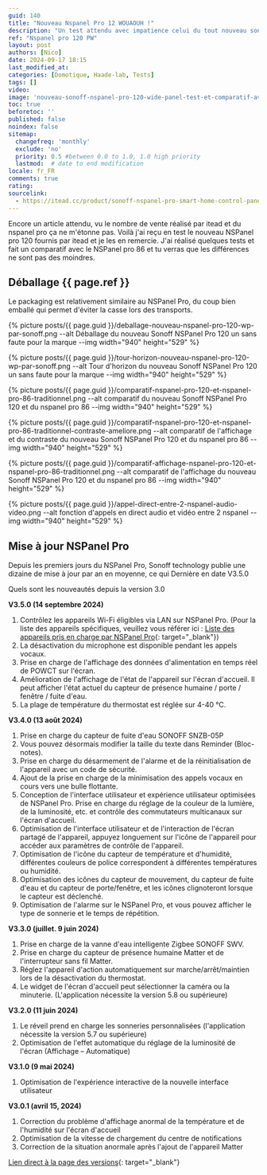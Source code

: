 ```yaml
---
guid: 140
title: "Nouveau Nspanel Pro 12 WOUAOUH !"
description: "Un test attendu avec impatience celui du tout nouveau sonoff Nspanel pro 120 PW, un format qui fait l'unanimité mais il n'y a pas que la taille qui compte. Je vais tu t'en doute le comparer au NsPanel Pro 86"
ref: "Nspanel pro 120 PW"
layout: post
authors: [Nico]
date: 2024-09-17 18:15
last_modified_at: 
categories: [Domotique, Haade-lab, Tests]
tags: []
video: 
image: 'nouveau-sonoff-nspanel-pro-120-wide-panel-test-et-comparatif-avec-version-86.png'
toc: true
beforetoc: ''
published: false
noindex: false
sitemap:
  changefreq: 'monthly'
  exclude: 'no'
  priority: 0.5 #between 0.0 to 1.0, 1.0 high priority
  lastmod:  # date to end modification
locale: fr_FR
comments: true
rating:  
sourcelink:
  - https://itead.cc/product/sonoff-nspanel-pro-smart-home-control-panel-120-type/ref/122/
---
```


Encore un article attendu, vu le nombre de vente réalisé par itead et du nspanel pro ça ne m'étonne pas. Voilà j'ai reçu en test le nouveau NSPanel pro 120 fournis par itead et je les en remercie. J'ai réalisé quelques tests et fait un comparatif avec le NSPanel pro 86 et tu verras que les différences ne sont pas des moindres.

## Déballage {{ page.ref }}

Le packaging est relativement similaire au NSPanel Pro, du coup bien emballé qui permet d'éviter la casse lors des transports.

{% picture posts/{{ page.guid }}/deballage-nouveau-nspanel-pro-120-wp-par-sonoff.png --alt Déballage du nouveau Sonoff NSPanel Pro 120 un sans faute pour la marque --img width="940" height="529" %}

{% picture posts/{{ page.guid }}/tour-horizon-nouveau-nspanel-pro-120-wp-par-sonoff.png --alt Tour d'horizon du nouveau Sonoff NSPanel Pro 120 un sans faute pour la marque --img width="940" height="529" %}

{% picture posts/{{ page.guid }}/comparatif-nspanel-pro-120-et-nspanel-pro-86-traditionnel.png --alt comparatif du nouveau Sonoff NSPanel Pro 120 et du nspanel pro 86 --img width="940" height="529" %}

{% picture posts/{{ page.guid }}/comparatif-nspanel-pro-120-et-nspanel-pro-86-traditionnel-contraste-ameliore.png --alt comparatif de l'affichage et du contraste du nouveau Sonoff NSPanel Pro 120 et du nspanel pro 86 --img width="940" height="529" %}

{% picture posts/{{ page.guid }}/comparatif-affichage-nspanel-pro-120-et-nspanel-pro-86-traditionnel.png --alt comparatif de l'affichage du nouveau Sonoff NSPanel Pro 120 et du nspanel pro 86 --img width="940" height="529" %}

{% picture posts/{{ page.guid }}/appel-direct-entre-2-nspanel-audio-video.png --alt fonction d'appels en direct audio et vidéo entre 2 nspanel --img width="940" height="529" %}


## Mise à jour NSPanel Pro

Depuis les premiers jours du NSPanel Pro, Sonoff technology publie une dizaine de mise à jour par an en moyenne, ce qui 
Dernière en date V3.5.0

Quels sont les nouveautés depuis la version 3.0

**V3.5.0 (14 septembre 2024)**

1. Contrôlez les appareils Wi-Fi éligibles via LAN sur NSPanel Pro. (Pour la liste des appareils spécifiques, veuillez vous référer ici : [Liste des appareils pris en charge par NSPanel Pro](https://sonoff.tech/product-review/product-insight/nspanel-pro-supported-devices-list/){: target="_blank"})
2. La désactivation du microphone est disponible pendant les appels vocaux.
3. Prise en charge de l'affichage des données d'alimentation en temps réel de POWCT sur l'écran.
4. Amélioration de l'affichage de l'état de l'appareil sur l'écran d'accueil. Il peut afficher l'état actuel du capteur de présence humaine / porte / fenêtre / fuite d'eau.
5. La plage de température du thermostat est réglée sur 4-40 ℃.

**V3.4.0 (13 août 2024)**

1. Prise en charge du capteur de fuite d'eau SONOFF SNZB-05P
2. Vous pouvez désormais modifier la taille du texte dans Reminder (Bloc-notes).
3. Prise en charge du désarmement de l'alarme et de la réinitialisation de l'appareil avec un code de sécurité.
4. Ajout de la prise en charge de la minimisation des appels vocaux en cours vers une bulle flottante.
5. Conception de l'interface utilisateur et expérience utilisateur optimisées de NSPanel Pro. Prise en charge du réglage de la couleur de la lumière, de la luminosité, etc. et contrôle des commutateurs multicanaux sur l'écran d'accueil.
6. Optimisation de l'interface utilisateur et de l'interaction de l'écran partagé de l'appareil, appuyez longuement sur l'icône de l'appareil pour accéder aux paramètres de contrôle de l'appareil.
7. Optimisation de l'icône du capteur de température et d'humidité, différentes couleurs de police correspondent à différentes températures ou humidité.
8. Optimisation des icônes du capteur de mouvement, du capteur de fuite d'eau et du capteur de porte/fenêtre, et les icônes clignoteront lorsque le capteur est déclenché.
9. Optimisation de l'alarme sur le NSPanel Pro, et vous pouvez afficher le type de sonnerie et le temps de répétition.

**V3.3.0 (juillet. 9 juin 2024)**

1. Prise en charge de la vanne d'eau intelligente Zigbee SONOFF SWV.
2. Prise en charge du capteur de présence humaine Matter et de l'interrupteur sans fil Matter.
3. Réglez l'appareil d'action automatiquement sur marche/arrêt/maintien lors de la désactivation du thermostat.
4. Le widget de l'écran d'accueil peut sélectionner la caméra ou la minuterie. (L'application nécessite la version 5.8 ou supérieure)

**V3.2.0 (11 juin 2024)**

1. Le réveil prend en charge les sonneries personnalisées (l'application nécessite la version 5.7 ou supérieure)
2. Optimisation de l'effet automatique du réglage de la luminosité de l'écran (Affichage – Automatique)

**V3.1.0 (9 mai 2024)**


1. Optimisation de l'expérience interactive de la nouvelle interface utilisateur

**V3.0.1 (avril 15, 2024)**

1. Correction du problème d'affichage anormal de la température et de l'humidité sur l'écran d'accueil
2. Optimisation de la vitesse de chargement du centre de notifications
3. Correction de la situation anormale après l'ajout de l'appareil Matter

[Lien direct à la page des versions](https://sonoff.tech/product-review/product-insight/sonoff-nspanel-pro-version-update-information-and-faq/){: target="_blank"}